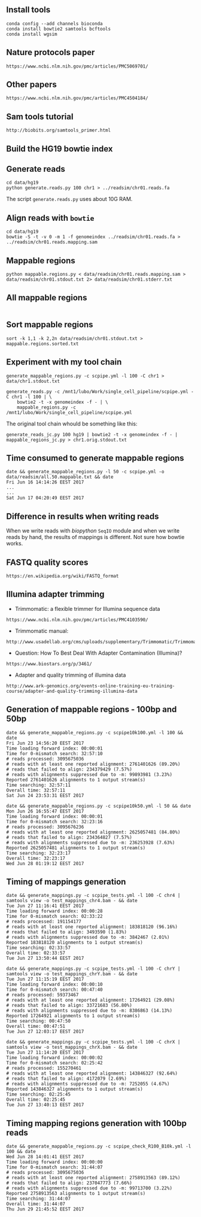 

## Install tools

```
conda config --add channels bioconda
conda install bowtie2 samtools bcftools
conda install wgsim

```

## Nature protocols paper

```
https://www.ncbi.nlm.nih.gov/pmc/articles/PMC5069701/
```

## Other papers

```
https://www.ncbi.nlm.nih.gov/pmc/articles/PMC4504184/
```


## Sam tools tutorial

```
http://biobits.org/samtools_primer.html
```


## Build the HG19 bowtie index

## Generate reads

```
cd data/hg19
python generate.reads.py 100 chr1 > ../readsim/chr01.reads.fa 
```

The script `generate.reads.py` uses about 10G RAM. 


## Align reads with `bowtie`

```
cd data/hg19
bowtie -S -t -v 0 -m 1 -f genomeindex ../readsim/chr01.reads.fa > ../readsim/chr01.reads.mapping.sam
```

## Mappable regions

```
python mappable.regions.py < data/readsim/chr01.reads.mapping.sam > data/readsim/chr01.stdout.txt 2> data/readsim/chr01.stderr.txt
```

## All mappable regions

```

```

## Sort mappable regions

```
sort -k 1,1 -k 2,2n data/readsim/chr01.stdout.txt > mappable.regions.sorted.txt
```


## Experiment with my tool chain

```
generate_mappable_regions.py -c scpipe.yml -l 100 -C chr1 > data/chr1.stdout.txt
```

```
generate_reads.py -c /mnt1/lubo/Work/single_cell_pipeline/scpipe.yml -C chr1 -l 100 | \
    bowtie2 -t -x genomeindex -f - | \
    mappable_regions.py -c /mnt1/lubo/Work/single_cell_pipeline/scpipe.yml
```

The original tool chain whould be something like this:

```
generate_reads_jc.py 100 hg19 | bowtie2 -t -x genomeindex -f - | mappable_regions_jc.py > chr1.orig.stdout.txt
```

## Time consumed to generate mappable regions

```
date && generate_mappable_regions.py -l 50 -c scpipe.yml -o data/readsim/all.50.mappable.txt && date
Fri Jun 16 14:14:26 EEST 2017
...
...
Sat Jun 17 04:20:49 EEST 2017
```

## Difference in results when writing reads

When we write reads with *biopython* `SeqIO` module  and when we write reads
by hand, the results of mappings is different. Not sure how bowtie works.



## FASTQ quality scores

```
https://en.wikipedia.org/wiki/FASTQ_format
```


## Illumina adapter trimming

* Trimmomatic: a flexible trimmer for Illumina sequence data
```
https://www.ncbi.nlm.nih.gov/pmc/articles/PMC4103590/
```

* Trimmomatic manual:
```
http://www.usadellab.org/cms/uploads/supplementary/Trimmomatic/TrimmomaticManual_V0.32.pdf
```

* Question: How To Best Deal With Adapter Contamination (Illumina)?
```
https://www.biostars.org/p/3461/
```

* Adapter and quality trimming of illumina data
```
http://www.ark-genomics.org/events-online-training-eu-training-course/adapter-and-quality-trimming-illumina-data
```

## Generation of mappable regions - 100bp and 50bp

```
date && generate_mappable_regions.py -c scpipe10k100.yml -l 100 && date
Fri Jun 23 14:56:20 EEST 2017
Time loading forward index: 00:00:01
Time for 0-mismatch search: 32:57:10
# reads processed: 3095675036
# reads with at least one reported alignment: 2761401626 (89.20%)
# reads that failed to align: 234379429 (7.57%)
# reads with alignments suppressed due to -m: 99893981 (3.23%)
Reported 2761401626 alignments to 1 output stream(s)
Time searching: 32:57:11
Overall time: 32:57:11
Sat Jun 24 23:53:31 EEST 2017
```

```
date && generate_mappable_regions.py -c scpipe10k50.yml -l 50 && date                                                                                       
Mon Jun 26 16:55:47 EEST 2017
Time loading forward index: 00:00:01
Time for 0-mismatch search: 32:23:16
# reads processed: 3095676236
# reads with at least one reported alignment: 2625057481 (84.80%)
# reads that failed to align: 234364827 (7.57%)
# reads with alignments suppressed due to -m: 236253928 (7.63%)
Reported 2625057481 alignments to 1 output stream(s)
Time searching: 32:23:17
Overall time: 32:23:17
Wed Jun 28 01:19:12 EEST 2017
```


## Timing of mappings generation

```
date && generate_mappings.py -c scpipe_tests.yml -l 100 -C chr4 | samtools view -o test_mappings_chr4.bam - && date                                         
Tue Jun 27 11:16:41 EEST 2017
Time loading forward index: 00:00:28
Time for 0-mismatch search: 02:33:22
# reads processed: 191154177
# reads with at least one reported alignment: 183818120 (96.16%)
# reads that failed to align: 3493590 (1.83%)
# reads with alignments suppressed due to -m: 3842467 (2.01%)
Reported 183818120 alignments to 1 output stream(s)
Time searching: 02:33:57
Overall time: 02:33:57
Tue Jun 27 13:50:44 EEST 2017
```

```
date && generate_mappings.py -c scpipe_tests.yml -l 100 -C chrY | samtools view -o test_mappings_chrY.bam - && date                                         
Tue Jun 27 11:15:19 EEST 2017
Time loading forward index: 00:00:10
Time for 0-mismatch search: 00:47:40
# reads processed: 59373467
# reads with at least one reported alignment: 17264921 (29.08%)
# reads that failed to align: 33721683 (56.80%)
# reads with alignments suppressed due to -m: 8386863 (14.13%)
Reported 17264921 alignments to 1 output stream(s)
Time searching: 00:47:50
Overall time: 00:47:51
Tue Jun 27 12:03:17 EEST 2017
```

```
date && generate_mappings.py -c scpipe_tests.yml -l 100 -C chrX | samtools view -o test_mappings_chrX.bam - && date                                         
Tue Jun 27 11:14:20 EEST 2017
Time loading forward index: 00:00:02
Time for 0-mismatch search: 02:25:42
# reads processed: 155270461
# reads with at least one reported alignment: 143846327 (92.64%)
# reads that failed to align: 4172079 (2.69%)
# reads with alignments suppressed due to -m: 7252055 (4.67%)
Reported 143846327 alignments to 1 output stream(s)
Time searching: 02:25:45
Overall time: 02:25:45
Tue Jun 27 13:40:13 EEST 2017
```

## Timing mapping regions generation with 100bp reads

```
date && generate_mappable_regions.py -c scpipe_check_R100_B10k.yml -l 100 && date                                                                       
Wed Jun 28 14:01:41 EEST 2017
Time loading forward index: 00:00:00
Time for 0-mismatch search: 31:44:07
# reads processed: 3095675036
# reads with at least one reported alignment: 2758913563 (89.12%)
# reads that failed to align: 237047773 (7.66%)
# reads with alignments suppressed due to -m: 99713700 (3.22%)
Reported 2758913563 alignments to 1 output stream(s)
Time searching: 31:44:07
Overall time: 31:44:07
Thu Jun 29 21:45:52 EEST 2017
```

